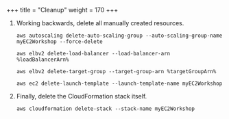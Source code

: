 +++
title = "Cleanup"
weight = 170
+++

1. Working backwards, delete all manually created resources.

	```
	aws autoscaling delete-auto-scaling-group --auto-scaling-group-name myEC2Workshop --force-delete
		
	aws elbv2 delete-load-balancer --load-balancer-arn %loadBalancerArn%
	
	aws elbv2 delete-target-group --target-group-arn %targetGroupArn%
	
	aws ec2 delete-launch-template --launch-template-name myEC2Workshop
	```
	
1. Finally, delete the CloudFormation stack itself.
	
	```
	aws cloudformation delete-stack --stack-name myEC2Workshop
	```